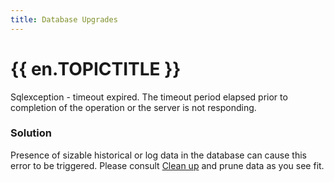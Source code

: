 ```yaml
---
title: Database Upgrades
---
```

# {{ en.TOPICTITLE }}
Sqlexception - timeout expired. The timeout period elapsed prior to completion of the operation or the server is not responding.
### Solution
Presence of sizable historical or log data in the database can cause this error to be triggered. Please consult [Clean up](https://help.remotedesktopmanager.com/administration.html) and prune data as you see fit.
